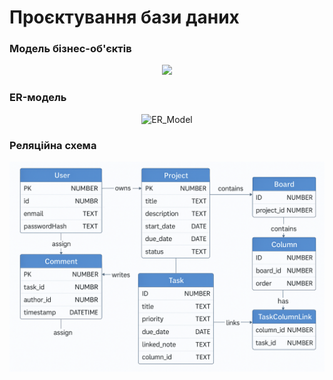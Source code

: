# Проєктування бази даних

### Модель бізнес-об'єктів 
<div style="text-align: center; margin: 5px 0px 20px;">
  <img src="https://www.plantuml.com/plantuml/png/ZPPTRvim58Rl_IjGTZ6fKYf6FeQghYeVH8tKPLLBfUqAiM2jR60YOrJjty_4StGuiI5KQi3lOv_ZbsER-rRaN7HrHJuwNmoNa-pIRVhZndbjAJSIX39HYhyAkBrL_DsTys6pyHUk2-Nhif34xlLhc3mh8bWXefF_M5vJoQN9zzH2qJelgt7aaBVjUyEBXxnzEoU9JcS-lphoP1WTDkjmi0sDVvAcN7pYpM-w5wD6QWPwkLgjGs-326pdElGJRu4X-L11EyrKGTizBm-YRDWasxmpoZDpSA8XvQtkGuRPO0LdW7KO5OgJVgTv-sVCR0L0f_tGbHUKiSrHl8fM4IImnoO46sm5ZmioAtBH3nW7QMBXA2lC51vDTErun8CoCvkUfwpvyXUZr8AI7j9llhydm1tGXko02fm_5E244Qzc21lXbA00Pm2KoIgAchgcR7pLQWRMqdBjU-4I4RYS_CzHiWam96HUsKLatectXb_6xXicv2ye1qlqigRIr_hmlxW0IJIZ3DHT24eSQJXLh8Baa8OI0khqwW-Rd1TZRqqHmrFBInRBQA2V7riRIGqHl0EO6CCw0oXHa397zI1WRDmAHWFIT2LNNSt6BD48z2Jq-ci8d9dY-l8FCTWL8_IpppoxPBY65vIRCA80RPvw8Z09t0xZGWa40kqNdJCAVIpPn8a3KNJs15wOU6RGk2F4SU36iQN3_dXhwK8G39VjK2BcOSsipQVdv358jzzsBm_RfnUpFSVlnzcdcJClvixClRw-cfq-XMuSVVeRiJu9oO2ztOZfBLgIUYCwVQ-OXhHeUgdrY2M4Mg9O7DGO4ascJo3tb1LTNVq3" 
       width="700px">
</div>

### ER-модель
<div style="text-align: center; margin: 5px 0px 20px;">
  <img src="https://www.plantuml.com/plantuml/png/hPHHRzCm4CVV_IbEUPc4rY-0nZJ6Wa0hfLIfnDjauXCnY-t8vwYgDhuxPzSL96kMXzA7zkh_p-V_dI-veI1zw4qhBg3St065VOkYqGgXrhxcc1wrxQIN1bfjCUmx1ET3uuH06tJOGx4bz0L8WXZ0am1uenMyXTNsossvWQkhzVtrDQyk5lpLCsEbGTQhydl5wkfhnUXoUGdRrUTlspAnQAHkPvXE4ksSLvyaDIzHHdx_zRZsxXVM8TdCyPnJtjYUi9a0XLHxtGNjR2PuqUqi-eTXme_tbt3QKINfCTc9mN_tagxrGSaGTzszhyhOKwj6Aqo5dYRoTeSslLuGW2JIFotY2svOxWTd3CUfuXpF5isDcJszvr7qSrJjRE039meDsY05QRhScCaXkdNIgrH1YiwvjFdcZjlNziRcxiNmdCD_HFTpFNDUeV-Nc1xZWwEbjdcW1qi7eoVkSiqdfYbXkKxu5C37NS2xmGSssCeuyjJeZaQYI2-Yv-V5mZqTdtPENBYTfM8WHgjHoKEi8BWXa4SrCZkl0_9-aJEESpIInQ6Mv-GeYeIECsVnW6Ont_5Hot-pEEelGot_CXQ5ro6kKDj2tA1LyPt_1m00" 
       width="700px" 
       alt="ER_Model">
</div>

### Реляційна схема
<div style="text-align: center; margin: 5px 0px 20px;">
  <img src="design-images/rel-schema.png"
       width="700px" 
       alt="Relational_schema">
</div>

